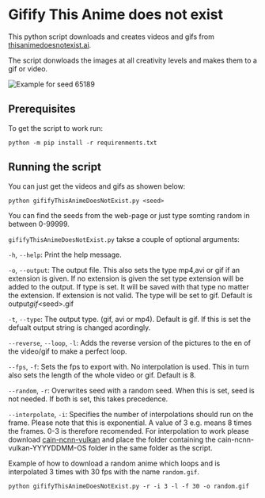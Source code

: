 # Gifify This Anime does not exist

This python script downloads and creates videos and gifs from [thisanimedoesnotexist.ai](https://thisanimedoesnotexist.ai).

The script donwloads the images at all creativity levels and makes them to a gif or video.

![Example for seed 65189](output_gif_65189.gif)

## Prerequisites

To get the script to work run:

```shell
python -m pip install -r requirenments.txt
```

## Running the script

You can just get the videos and gifs as showen below:

```shell
python gififyThisAnimeDoesNotExist.py <seed>
```

You can find the seeds from the web-page or just type somting random in between 0-99999.

`gififyThisAnimeDoesNotExist.py` takse a couple of optional arguments:

`-h`, `--help`: Print the help message.

`-o`, `--output`: The output file. This also sets the type mp4,avi or gif if an extension is given. If no extension is given the set type extension will be added to the output. If type is set. It will be saved with that type no matter the extension. If extension is not valid. The type will be set to gif. Default is output*gif*\<seed\>.gif

`-t`, `--type`: The output type. (gif, avi or mp4). Default is gif. If this is set the defualt output string is changed acordingly.

`--reverse`, `--loop`, `-l`: Adds the reverse version of the pictures to the en of the video/gif to make a perfect loop.

`--fps`, `-f`: Sets the fps to export with. No interpolation is used. This in turn also sets the length of the whole video or gif. Default is 8.

`--random`, `-r`: Overwrites seed with a random seed. When this is set, seed is not needed. If both is set, this takes precedence.

`--interpolate`, `-i`: Specifies the number of interpolations should run on the frame. Please note that this is exponential. A value of 3 e.g. means 8 times the frames. 0-3 is therefore recomended. For interpolation to work please download [cain-ncnn-vulkan](https://github.com/nihui/cain-ncnn-vulkan) and place the folder containing the cain-ncnn-vulkan-YYYYDDMM-OS folder in the same folder as the script.

Example of how to download a random anime which loops and is interpolated 3 times with 30 fps with the name `random.gif`.

```shell
python gififyThisAnimeDoesNotExist.py -r -i 3 -l -f 30 -o random.gif
```
